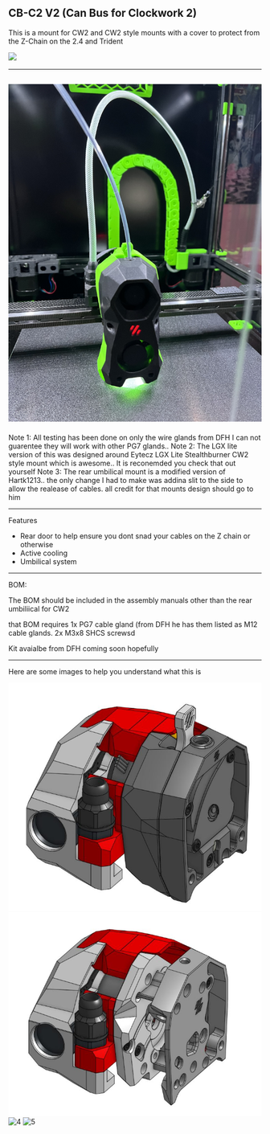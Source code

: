 
## CB-C2 V2 (Can Bus for Clockwork 2)

This is a mount for CW2 and CW2 style mounts with a cover to protect from the Z-Chain on the 2.4 and Trident

[![](https://www.paypalobjects.com/en_US/i/btn/btn_donate_LG.gif)](https://www.paypal.com/donate?hosted_button_id=EN8E4MTBQRZ3J)


---------------------------------------------------------------------------------------
![1](./photos/V21.jpeg) 
---------------------------------------------------------------------------------------

Note 1: All testing has been done on only the wire glands from DFH I can not guarentee they will work with other PG7 glands..
Note 2: The LGX lite version of this was designed around Eytecz LGX Lite Stealthburner CW2 style mount which is awesome.. It is reconemded you check that out yourself
Note 3: The rear umbilical mount is a modified version of Hartk1213.. the only change I had to make was addina slit to the side to allow the realease of cables. all credit for that mounts design should go to him

---------------------------------------------------------------------------------------

Features 
- Rear door to help ensure you dont snad your cables on the Z chain or otherwise
- Active cooling
- Umbilical system




--------------------------------------------------------------------------------------


BOM:

The BOM should be included in the assembly manuals other than the rear umbiliical for CW2

that BOM requires 
1x PG7 cable gland (from DFH he has them listed as M12 cable glands.
2x M3x8 SHCS screwsd

Kit avaialbe from DFH coming soon hopefully

---------------------------------------------------------------------------------------

Here are some images to help you understand what this is

![2](./photos/v22.jpg) 
![3](./photos/v23.jpg) 
![4](./photos/v24.jpeg) 
![5](./photos/v25.jpeg) 


